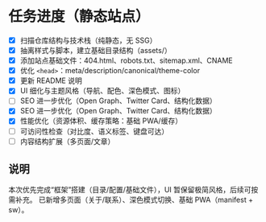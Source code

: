 # 任务进度（静态站点）

- [x] 扫描仓库结构与技术栈（纯静态，无 SSG）
- [x] 抽离样式与脚本，建立基础目录结构（assets/）
- [x] 添加站点基础文件：404.html、robots.txt、sitemap.xml、CNAME
- [x] 优化 `<head>`：meta/description/canonical/theme-color
- [x] 更新 README 说明
- [x] UI 细化与主题风格（导航、配色、深色模式、图标）
- [ ] SEO 进一步优化（Open Graph、Twitter Card、结构化数据）
- [x] SEO 进一步优化（Open Graph、Twitter Card、结构化数据）
- [x] 性能优化（资源体积、缓存策略：基础 PWA/缓存）
- [ ] 可访问性检查（对比度、语义标签、键盘可达）
- [ ] 内容结构扩展（多页面/文章）

## 说明
本次优先完成“框架”搭建（目录/配置/基础文件），UI 暂保留极简风格，后续可按需补充。
已新增多页面（关于/联系）、深色模式切换、基础 PWA（manifest + sw）。
